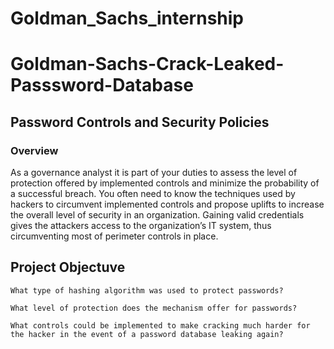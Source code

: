 # Goldman_Sachs_internship
# Goldman-Sachs-Crack-Leaked-Passsword-Database
## Password Controls and Security Policies

### Overview 
As a governance analyst it is part of your duties to assess the level of protection offered by implemented controls and minimize the probability of a successful breach. You often need to know the techniques used by hackers to circumvent implemented controls and propose uplifts to increase the overall level of security in an organization. Gaining valid credentials gives the attackers access to the organization’s IT system, thus circumventing most of perimeter controls in place.

## Project Objectuve
`What type of hashing algorithm was used to protect passwords?`

`What level of protection does the mechanism offer for passwords?`

`What controls could be implemented to make cracking much harder for the hacker in the event of a password database leaking again?`
